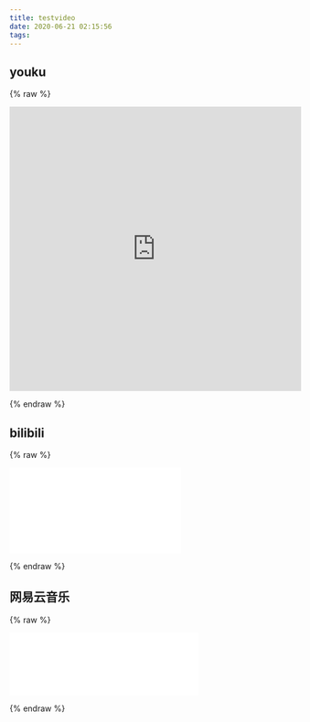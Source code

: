 ```yaml
---
title: testvideo
date: 2020-06-21 02:15:56
tags:
---
```


## youku
{% raw %}

<iframe height=498 width=510 src='https://player.youku.com/embed/XNDMxMzYwNDE5Mg==' frameborder=0 'allowfullscreen'></iframe>

{% endraw %}

## bilibili

{% raw %}

<iframe src="//player.bilibili.com/player.html?aid=41975371&bvid=BV1pb411C7Fr&cid=73696557&page=1" scrolling="no" border="0" frameborder="no" framespacing="0" allowfullscreen="true"> </iframe>

{% endraw %}

## 网易云音乐

{% raw %}

<iframe frameborder="no" border="0" marginwidth="0" marginheight="0" width=330 height=110 src="//music.163.com/outchain/player?type=0&id=4867807976&auto=1&height=90"></iframe>

{% endraw %}